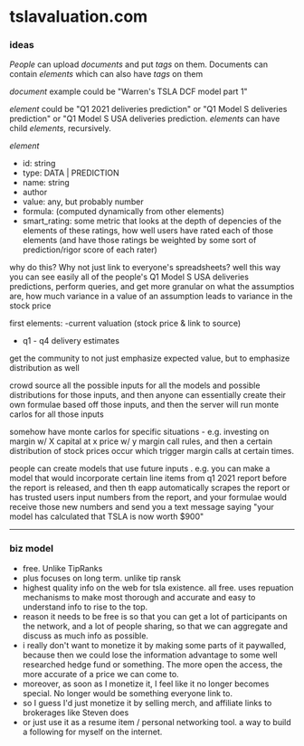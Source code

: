# tslavaluation.com

### ideas

_People_ can upload _documents_ and put _tags_ on them. Documents can contain _elements_ which can also have _tags_ on them

_document_ example could be "Warren's TSLA DCF model part 1"

_element_ could be "Q1 2021 deliveries prediction" or "Q1 Model S deliveries prediction" or "Q1 Model S USA deliveries prediction. _elements_ can have child _elements_, recursively.

_element_
 - id: string
 - type: DATA | PREDICTION
 - name: string
 - author
 - value: any, but probably number
 - formula: (computed dynamically from other elements)
 - smart_rating: some metric that looks at the depth of depencies of the elements of these ratings, how well users have rated each of those elements (and have those ratings be weighted by some sort of prediction/rigor score of each rater)

why do this? Why not just link to everyone's spreadsheets? well this way you can see easily all of the people's Q1 Model S USA deliveries predictions, perform queries, and get more granular on what the assumptios are, how much variance in a value of an assumption leads to variance in the stock price

first elements:
-current valuation (stock price & link to source)
- q1 - q4 delivery estimates

get the community to not just emphasize expected value, but to emphasize distribution as well


crowd source all the possible inputs for all the models and possible distributions for those inputs, and then anyone can essentially create their own formulae based off those inputs, and then the server will run monte carlos for all those inputs


somehow have monte carlos for specific situations - e.g. investing on margin w/ X capital at x price w/ y margin call rules, and then a certain distribution of stock prices occur which trigger margin calls at certain times.

people can create models that use future inputs . e.g. you can make a model that would incorporate certain line items from q1 2021 report before the report is released, and then th eapp automatically scrapes the report or has trusted users input numbers from the report, and your formulae would receive those new numbers and send you a text message saying "your model has calculated that TSLA is now worth $900"

----
### biz model
- free. Unlike TipRanks
- plus focuses on long term. unlike tip ransk
- highest quality info on the web for tsla existence. all free. uses repuation mechanisms to make most thorough and accurate and easy to understand info to rise to the top.
- reason it needs to be free is so that you can get a lot of participants on the network, and a lot of people sharing, so that we can aggregate and discuss as much info as possible.
- i really don't want to monetize it by making some parts of it paywalled, because then we could lose the information advantage to some well researched hedge fund or something. The more open the access, the more accurate of a price we can come to.
- moreover, as soon as I monetize it, I feel like it no longer becomes special. No longer would be something everyone link to.
- so I guess I'd just monetize it by selling merch, and affiliate links to brokerages like Steven does
- or just use it as a resume item / personal networking tool. a way to build a following for myself on the internet.
